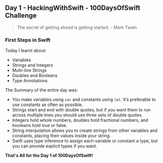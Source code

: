 ## Day 1 - HackingWithSwift - 100DaysOfSwift Challenge

> The secret of getting ahead is getting started. - Mark Twain

### First Steps in Swift

Today I learnt about:
- Variables
- Strings and Integers
- Multi-line Strings
- Doubles and Booleans
- Type Annotations

The Summary of the entire day was:

- You make variables using ```var``` and constants using ```let```. It’s preferable to use constants as often as possible.
- Strings start and end with double quotes, but if you want them to run across multiple lines you should use three sets of double quotes.
- Integers hold whole numbers, doubles hold fractional numbers, and booleans hold true or false.
- String interpolation allows you to create strings from other variables and constants, placing their values inside your string.
- Swift uses type inference to assign each variable or constant a type, but you can provide explicit types if you want.

**That's All for the Day 1 of 100DaysOfSwift!**
